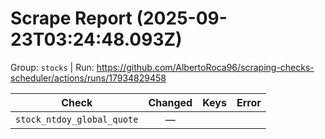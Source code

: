 # Scrape Report (2025-09-23T03:24:48.093Z)

Group: `stocks`  |  Run: https://github.com/AlbertoRoca96/scraping-checks-scheduler/actions/runs/17934829458

| Check | Changed | Keys | Error |
|---|:---:|:--|:--|
| `stock_ntdoy_global_quote` | — |  |  |
